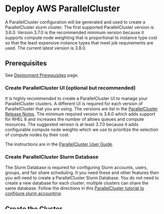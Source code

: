 # Deploy AWS ParallelCluster

A ParallelCluster configuration will be generated and used to create a ParallelCluster slurm cluster.
The first supported ParallelCluster version is 3.6.0.
Version 3.7.0 is the recommended minimum version because it supports compute node weighting that is proportional to instance type
cost so that the least expensive instance types that meet job requirements are used.
The current latest version is 3.8.0.

## Prerequisites

See [Deployment Prerequisites](deployment-prerequisites.md) page.

### Create ParallelCluster UI (optional but recommended)

It is highly recommended to create a ParallelCluster UI to manage your ParallelCluster clusters.
A different UI is required for each version of ParallelCluster that you are using.
The versions are list in the [ParallelCluster Release Notes](https://docs.aws.amazon.com/parallelcluster/latest/ug/document_history.html).
The minimum required version is 3.6.0 which adds support for RHEL 8 and increases the number of allows queues and compute resources.
The suggested version is at least 3.7.0 because it adds configurable compute node weights which we use to prioritize the selection of
compute nodes by their cost.

The instructions are in the [ParallelCluster User Guide](https://docs.aws.amazon.com/parallelcluster/latest/ug/install-pcui-v3.html).

### Create ParallelCluster Slurm Database

The Slurm Database is required for configuring Slurm accounts, users, groups, and fair share scheduling.
It you need these and other features then you will need to create a ParallelCluster Slurm Database.
You do not need to create a new database for each cluster; multiple clusters can share the same database.
Follow the directions in this [ParallelCluster tutorial to configure slurm accounting](https://docs.aws.amazon.com/parallelcluster/latest/ug/tutorials_07_slurm-accounting-v3.html#slurm-accounting-db-stack-v3).

## Create the Cluster

To install the cluster run the install script. You can override some parameters in the config file
with command line arguments, however it is better to specify all of the parameters in the config file.

```
./install.sh --config-file <config-file> --cdk-cmd create
```

This will create the ParallelCuster configuration file, store it in S3, and then use a lambda function to create the cluster.

If you look in CloudFormation you will see 2 new stacks when deployment is finished.
The first is the configuration stack and the second is the cluster.

## Create users_groups.json

**NOTE**: If you are using RES and specify RESEnvironmentName in your configuration, these steps will automatically be done for you.

Before you can use the cluster you must configure the Linux users and groups for the head and compute nodes.
One way to do that would be to join the cluster to your domain.
But joining each compute node to a domain effectively creates a distributed denial of service (DDOS) attack on the demain controller
when the cluster rapidly scales out or in and each node tries to join or leave the domain.
This can lead to domain controller timeouts and widespread havoc in your environment.

To solve this problem a script runs on a server that is joined to the domain which writes a JSON file with all
of the non-privileged users and groups and their respective uids and gids.
A script and cron job on the head and compute nodes reads this json file to create local users and groups that match the domain-joined servers.

Select the server that you want to use to create and update the JSON file.
The outputs of the configuration stack have the commands required.

| Config Stack Output                     | Description
|-----------------------------------------|------------------
| Command01_MountHeadNodeNfs              | Mounts the Slurm cluster's shared file system at /opt/slurm/{{ClusterName}}. This provides access to the configuration script used in the next step.
| Command02_CreateUsersGroupsJsonConfigure | Create /opt/slurm/{{ClusterName}}/config/users_groups.json and create a cron job to refresh it hourly. Update /etc/fstab with the mount in the previous step.

Before deleting the cluster you can undo the configuration by running the commands in the following outputs.

| Config Stack Output                       | Description
|-------------------------------------------|------------------
| command10_CreateUsersGroupsJsonDeconfigure | Removes the crontab that refreshes users_groups.json.

Now the cluster is ready to be used by sshing into the head node or a login node, if you configured one.

If you configured extra file systems for the cluster that contain the users' home directories, then they should be able to ssh
in with their own ssh keys.

## Configure submission hosts to use the cluster

**NOTE**: If you are using RES and specify RESEnvironmentName in your configuration, these steps will automatically be done for you on all running DCV desktops.

ParallelCluster was built assuming that users would ssh into the head node or login nodes to execute Slurm commands.
This can be undesirable for a number of reasons.
First, users shouldn't be given ssh access to a critical infrastructure like the cluster head node.
With ParallelCluster 3.7.0 you can configure login nodes, but if you have already provisioned desktop nodes then
it's wasteful to have to provision login nodes.
Second, it's just inconvenient to have to use ssh to access the cluster and use it.

Fortunately, you can configure any server as a submission host so that users can run slurm commands.
These commands must be run by an administrator that has root access to the submission host.
The commands could also be run to create a custom AMI for user desktops so that they can access the clusters.
The commands to configure submission hosts are in the outputs of the configuration CloudFormation stack.
Run them in the following order:

| Config Stack Output                     | Description
|-----------------------------------------|------------------
| Command01_MountHeadNodeNfs              | Mounts the Slurm cluster's shared file system at /opt/slurm/{{ClusterName}}. This provides access to the configuration script used in the next step.
| Command03_SubmitterConfigure            | Configure the submission host so it can directly access the Slurm cluster.  Update /etc/fstab with the mount in the previous step.

The first command simply mounts the head node's NFS file system so you have access to the Slurm commands and configuration.

The second command runs an ansible playbook that configures the submission host so that it can run the Slurm commands for the cluster.
It will also compile the Slurm binaries for the OS distribution and CPU architecture of your host.
It also configures the modulefile that sets up the environment to use the slurm cluster.

**NOTE**: When the new modulefile is created, you need to refresh your shell environment before the modulefile
can be used.
You can do this by opening a new shell or by sourcing your .profile: `source ~/.profile`.

The clusters have been configured so that a submission host can use more than one cluster by simply changing the modulefile that is loaded.

On the submission host just open a new shell and load the modulefile for your cluster and you can access Slurm.

## Customize the compute node AMI

The easiest way to create a custom AMI is to find the default ParallelCluster AMI in the UI.
Create an instance using the AMI and make whatever customizations you require such as installing packages and
configuring users and groups.

Custom file system mounts can be configured in the aws-eda-slurm-cluster config file which will add it to the
ParallelCluster config file so that ParallelCluster can manage them for you.

When you are done create a new AMI and wait for the AMI to become available.
After it is available you can add the custom ami to the aws-eda-slurm-cluster config file.

```
slurm:
  ParallelClusterConfig:
    ComputeNodeAmi: ami-0fdb972bda05d2932
```

Then update your aws-eda-slurm-cluster stack by running the install script again.

## Run Your First Job

Run the following command in a shell to configure your environment to use your slurm cluster.

**NOTE**: When the new modulefile is created, you need to refresh your shell environment before the modulefile
can be used.
You can do this by opening a new shell or by sourcing your profile: `source ~/.bash_profile`.

```
module load {{ClusterName}}
```

If you want to get a list of all of the clusters that are available execute the following command.

```
module avail
```

To submit a job run the following command.

```
sbatch /opt/slurm/$SLURM_CLUSTER_NAME/test/job_simple_array.sh
```

To check the status run the following command.

```
squeue
```

To open an interactive shell on a slurm node.

```
srun --pty /bin/bash
```

## Slurm Documentation

[https://slurm.schedmd.com](https://slurm.schedmd.com)
